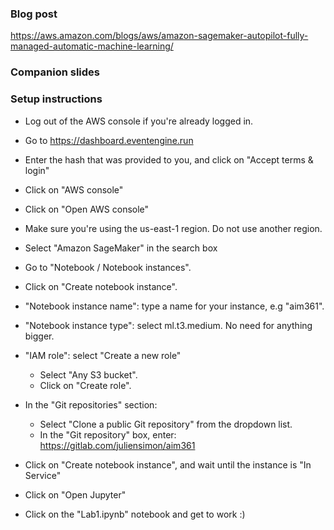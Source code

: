 

### Blog post

https://aws.amazon.com/blogs/aws/amazon-sagemaker-autopilot-fully-managed-automatic-machine-learning/ 

### Companion slides

### Setup instructions

* Log out of the AWS console if you're already logged in.

* Go to https://dashboard.eventengine.run

* Enter the hash that was provided to you, and click on "Accept terms & login"

* Click on "AWS console"

* Click on "Open AWS console"

* Make sure you're using the us-east-1 region. Do not use another region.

* Select "Amazon SageMaker" in the search box

* Go to "Notebook / Notebook instances".

* Click on "Create notebook instance".

* "Notebook instance name": type a name for your instance, e.g "aim361".

* "Notebook instance type": select ml.t3.medium. No need for anything bigger.

* "IAM role": select "Create a new role"
   * Select "Any S3 bucket".
   * Click on "Create role".

* In the "Git repositories" section:
   * Select "Clone a public Git repository" from the dropdown list.
   * In the "Git repository" box, enter: https://gitlab.com/juliensimon/aim361

* Click on "Create notebook instance", and wait until the instance is "In Service"

* Click on "Open Jupyter"

* Click on the "Lab1.ipynb" notebook and get to work :) 
